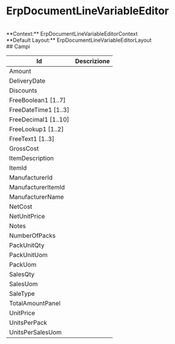 # ErpDocumentLineVariableEditor

<br/>
**Context:** ErpDocumentLineVariableEditorContext
<br/>
**Default Layout:** ErpDocumentLineVariableEditorLayout



<br/>
## Campi

| Id | Descrizione | 
| --- | --- | 
| Amount |  | 
| DeliveryDate |  | 
| Discounts |  | 
| FreeBoolean1 [1..7] |  | 
| FreeDateTime1 [1..3] |  | 
| FreeDecimal1 [1..10] |  | 
| FreeLookup1 [1..2] |  | 
| FreeText1 [1..3] |  | 
| GrossCost |  | 
| ItemDescription |  | 
| ItemId |  | 
| ManufacturerId |  | 
| ManufacturerItemId |  | 
| ManufacturerName |  | 
| NetCost |  | 
| NetUnitPrice |  | 
| Notes |  | 
| NumberOfPacks |  | 
| PackUnitQty |  | 
| PackUnitUom |  | 
| PackUom |  | 
| SalesQty |  | 
| SalesUom |  | 
| SaleType |  | 
| TotalAmountPanel |  | 
| UnitPrice |  | 
| UnitsPerPack |  | 
| UnitsPerSalesUom |  |
